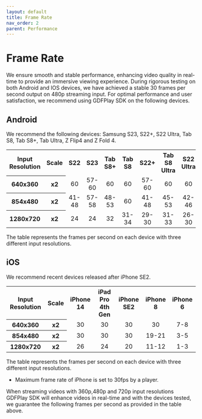 ```yaml
---
layout: default
title: Frame Rate
nav_order: 2
parent: Performance
---
```


# Frame Rate

We ensure smooth and stable performance, enhancing video quality in real-time to provide an immersive viewing experience. During rigorous testing on both Android and IOS devices, we have achieved a stable 30 frames per second output on 480p streaming input. For optimal performance and user satisfaction, we recommend using GDFPlay SDK on the following devices.

## Android

We recommend the following devices: Samsung S23, S22+, S22 Ultra, Tab S8, Tab S8+, Tab Ultra, Z Flip4 and Z Fold 4.

<table>
    <tr>
        <th>Input Resolution</th>
        <th>Scale</th>
        <th>S22</th>
        <th>S23</th>
        <th>Tab S8+</th>
        <th>Tab S8</th>
        <th>S22+</th>
        <th>Tab S8 Ultra</th>
        <th>S22 Ultra</th>
        <th>Z Flip 4</th>
        <th>Z Fold 4</th>
    </tr>
    <tr>
        <th>640x360</th>
        <th>x2</th>
        <td align="center">60</td>
        <td align="center">57-60</td>
        <td align="center">60</td>
        <td align="center">60</td>
        <td align="center">57-60</td>
        <td align="center">60</td>
        <td align="center">60</td>
        <td align="center">60</td>
        <td align="center">60</td>
    </tr>
    <tr>
        <th>854x480</th>
        <th>x2</th>
        <td align="center">41-48</td>
        <td align="center">57-58</td>
        <td align="center">48-53</td>
        <td align="center">60</td>
        <td align="center">41-48</td>
        <td align="center">45-53</td>
        <td align="center">42-46</td>
        <td align="center">49-54</td>
        <td align="center">49-54</td>
    </tr>
    <tr>
        <th>1280x720</th>
        <th>x2</th>
        <td align="center">24</td>
        <td align="center">24</td>
        <td align="center">32</td>
        <td align="center">31-34</td>
        <td align="center">29-30</td>
        <td align="center">31-33</td>
        <td align="center">26-30</td>
        <td align="center">31-34</td>
        <td align="center">31-34</td>
    </tr>
</table>

The table represents the frames per second on each device with three different input resolutions.

## iOS

We recommend recent devices released after iPhone SE2.

<table>
    <tr>
        <th>Input Resolution</th>
        <th>Scale</th>
        <th>iPhone 14</th>
        <th>iPad Pro 4th Gen</th>
        <th>iPhone SE2</th>
        <th>iPhone 8</th>
        <th>iPhone 6</th>
    </tr>
    <tr>
        <th>640x360</th>
        <th>x2</th>
        <td align="center">30</td>
        <td align="center">30</td>
        <td align="center">30</td>
        <td align="center">30</td>
        <td align="center">7-8</td>
    </tr>
    <tr>
        <th>854x480</th>
        <th>x2</th>
        <td align="center">30</td>
        <td align="center">30</td>
        <td align="center">30</td>
        <td align="center">19-21</td>
        <td align="center">3-5</td>
    </tr>
    <tr>
        <th>1280x720</th>
        <th>x2</th>
        <td align="center">26</td>
        <td align="center">24</td>
        <td align="center">20</td>
        <td align="center">11-12</td>
        <td align="center">1-3</td>
    </tr>
</table>

The table represents the frames per second on each device with three different input resolutions.

* Maximum frame rate of iPhone is set to 30fps by a player. 

When streaming videos with 360p,480p and 720p input resolutions GDFPlay SDK will enhance videos in real-time and with the devices tested, we guarantee the following frames per second as provided in the table above. 


